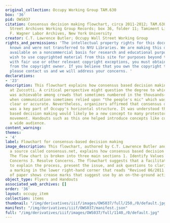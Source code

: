 ```yaml
---
original_collection: Occupy Working Group TAM.630
box: '36'
pid: OWS037
citation: Consensus decision making flowchart, circa 2011-2012; TAM.630 Occupy Wall
  Street Archives Working Group Records; box 36, folder 11; Tamiment Library/Robert
  F. Wagner Labor Archives, New York University
creator: C.T. Lawrence Butler; Occupy Wall Street Working Group
rights_and_permissions: 'The intellectual property rights for this document are not
  known and were not transferred to NYU Libraries. We are making this document publicly
  available on a noncommercial basis for research and educational purposes. If you
  wish to use copyrighted material from this site for purposes beyond those in accordance
  with fair use or other relevant copyright exceptions, you must obtain permission
  from the copyright owner. If you believe that you own the copyright to this document,
  please contact us and we will address your concerns. '
declarations:
- '23'
description: This flowchart explains how consensus based decision making operated
  at Zuccotti. A critical perspective might question the degree to which real consensus
  was achievable among crowds that sometimes numbered in the thousands—in particular,
  when communication sometimes relied upon "the people's mic" which was not always
  clear or accurate. Nevertheless, organizers affirmed that consensus decision making
  was a key part of Occupy's horizontal structure. It was understood that consensus
  based decision making would likely be a new concept to many protestors joining the
  movement. Handouts such as this one helped introduce concepts like consensus to
  a wide audience.
content_warning:
themes:
- '4'
label: Flowchart for consensus-based decision making
image_description: This flowchart, authored by C.T. Lawrence Butler and coming from
  a source called consensus.net, explains how consensus based decision making works.
  The flow chart is broken into three main sections 1. Identify Values 2. Identify
  Concerns 3. Resolve Concerns. The flowchart suggests that a facilitator is meant
  to explain the process, present the issue, and ask questions to clarify. There is
  a marking in the lower right-hand corner that reads "Revised 06/2011." The sheet
  of paper shows crease marks that suggest use by an on-the-ground activist at Occupy.
object_type: Flyers and Handouts
associated_web_archives: []
order: '36'
layout: occupy_item
collection: items
thumbnail: "/img/derivatives/iiif/images/OWS037/full/250,/0/default.jpg"
manifest: "/img/derivatives/iiif/OWS037/manifest.json"
full: "/img/derivatives/iiif/images/OWS037/full/1140,/0/default.jpg"
---
```


